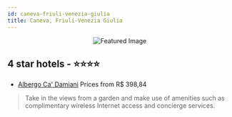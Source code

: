 ```yaml
---
id: caneva-friuli-venezia-giulia
title: Caneva, Friuli-Venezia Giulia
---
```


<center><img src="https://i.travelapi.com/hotels/2000000/1090000/1089300/1089286/6b8a6aa6_z.jpg" alt="Featured Image" /></center>


##  4 star hotels - ⭐️⭐️⭐️⭐️

-    [Albergo Ca' Damiani](https://us.hurb.com/hotels/caneva/albergo-ca-damiani-JNP-JP890535?cmp=18055) Prices from R$ 398,84
   > Take in the views from a garden and make use of amenities such as complimentary wireless Internet access and concierge services.
